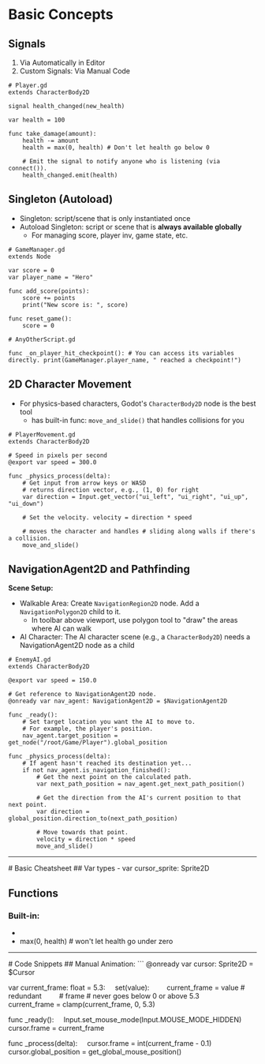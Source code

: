 # Basic Concepts
## Signals
1. Via Automatically in Editor
2. Custom Signals: Via Manual Code

```
# Player.gd
extends CharacterBody2D

signal health_changed(new_health)

var health = 100

func take_damage(amount):
	health -= amount
	health = max(0, health) # Don't let health go below 0
	
	# Emit the signal to notify anyone who is listening (via connect()).
	health_changed.emit(health)
```

## Singleton (Autoload)
- Singleton: script/scene that is only instantiated once
- Autoload Singleton: script or scene that is **always available globally**
	- For managing score, player inv, game state, etc.

```
# GameManager.gd
extends Node

var score = 0
var player_name = "Hero"

func add_score(points):
	score += points
	print("New score is: ", score)

func reset_game():
	score = 0
```

```
# AnyOtherScript.gd

func _on_player_hit_checkpoint(): # You can access its variables directly. print(GameManager.player_name, " reached a checkpoint!")
```

## 2D Character Movement
- For physics-based characters, Godot's `CharacterBody2D` node is the best tool
	- has built-in func: `move_and_slide()` that handles collisions for you

```
# PlayerMovement.gd
extends CharacterBody2D

# Speed in pixels per second
@export var speed = 300.0

func _physics_process(delta):
	# Get input from arrow keys or WASD
	# returns direction vector, e.g., (1, 0) for right
	var direction = Input.get_vector("ui_left", "ui_right", "ui_up", "ui_down") 
	
	# Set the velocity. velocity = direction * speed 
	
	# moves the character and handles # sliding along walls if there's a collision.
	move_and_slide()
```

## NavigationAgent2D and Pathfinding
**Scene Setup:**
- Walkable Area: Create `NavigationRegion2D` node. Add a `NavigationPolygon2D` child to it.
	- In toolbar above viewport, use polygon tool to "draw" the areas where AI can walk
- AI Character: The AI character scene (e.g., a `CharacterBody2D`) needs a NavigationAgent2D node as a child

```
# EnemyAI.gd
extends CharacterBody2D

@export var speed = 150.0

# Get reference to NavigationAgent2D node.
@onready var nav_agent: NavigationAgent2D = $NavigationAgent2D

func _ready():
	# Set target location you want the AI to move to.
	# For example, the player's position.
	nav_agent.target_position = get_node("/root/Game/Player").global_position

func _physics_process(delta):
	# If agent hasn't reached its destination yet...
	if not nav_agent.is_navigation_finished():
		# Get the next point on the calculated path.
		var next_path_position = nav_agent.get_next_path_position()
		
		# Get the direction from the AI's current position to that next point.
		var direction = global_position.direction_to(next_path_position)
		
		# Move towards that point.
		velocity = direction * speed
		move_and_slide()
```

<hr>
# Basic Cheatsheet
## Var types
- var cursor_sprite: Sprite2D

## Functions
### Built-in:
- 
- max(0, health) # won't let health go under zero



<hr>
# Code Snippets
## Manual Animation:
```
@onready var cursor: Sprite2D = $Cursor

var current_frame: float = 5.3:
    set(value):
        current_frame = value # redundant
        # frame # never goes below 0 or above 5.3
        current_frame = clamp(current_frame, 0, 5.3) 

func _ready():
    Input.set_mouse_mode(Input.MOUSE_MODE_HIDDEN)
    cursor.frame = current_frame
  
func _process(delta):
    cursor.frame = int(current_frame - 0.1)
    cursor.global_position = get_global_mouse_position()
```